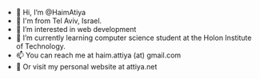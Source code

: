 - 👋 Hi, I’m @HaimAtiya
- 📍  I'm from Tel Aviv, Israel.
- 👀 I’m interested in web development
- 🌱 I’m currently learning computer science student at the Holon Institute of Technology.
- 📫 You can reach me at haim.attiya (at) gmail.com
- 🔗 Or visit my personal website at attiya.net

<!---
HaimAtiya/HaimAtiya is a ✨ special ✨ repository because its `README.md` (this file) appears on your GitHub profile.
You can click the Preview link to take a look at your changes.
--->
